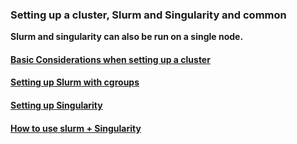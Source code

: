 ### Setting up a cluster, Slurm and Singularity and common
**Slurm and singularity can also be run on a single node.**

#### [Basic Considerations when setting up a cluster](https://github.com/markwdalton/lambdalabs/tree/main/documentation/software/slurm/considerations-setting-up-a-cluster.txt)
#### [Setting up Slurm with cgroups](https://github.com/markwdalton/lambdalabs/tree/main/documentation/software/slurm/setting-up-slurm.md)
#### [Setting up Singularity](https://github.com/markwdalton/lambdalabs/tree/main/documentation/software/slurm/setting-up-singularity.md)
#### [How to use slurm + Singularity](https://github.com/markwdalton/lambdalabs/tree/main/documentation/software/slurm/usage-of-slurm-singularity.md)
